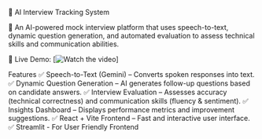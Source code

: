 🎤 AI Interview Tracking System

🚀 An AI-powered mock interview platform that uses speech-to-text, dynamic question generation, and automated evaluation to assess technical skills and communication abilities.

🔗 Live Demo: [![Watch the video]([https://your-video-link.com](https://drive.google.com/file/d/1EFrd5ocS6zBQ37EosSFXSE_F3_Zkgqqc/view?usp=sharing))]


Features
✅ Speech-to-Text (Gemini) – Converts spoken responses into text.
✅ Dynamic Question Generation – AI generates follow-up questions based on candidate answers.
✅ Interview Evaluation – Assesses accuracy (technical correctness) and communication skills (fluency & sentiment).
✅ Insights Dashboard – Displays performance metrics and improvement suggestions.
✅ React + Vite Frontend – Fast and interactive user interface.
✅ Streamlit - For User Friendly Frontend
